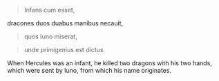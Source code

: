 > Infans cum esset, 

dracones duos duabus manibus necauit, 
 
> quos Iuno miserat, 
 
> unde primigenius est dictus.



When Hercules was an infant, he killed two dragons with his two hands, which were sent by Iuno, from which his name originates.
